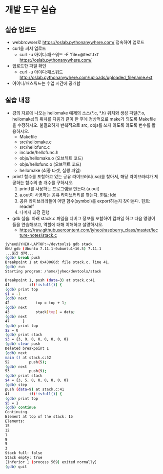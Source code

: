 # 개발 도구 실습

## 실습 업로드
* webbrowser로 https://oslab.pythonanywhere.com/ 접속하여 업로드
* curl을 써서 업로드
    - curl -u 아이디:패스워드 -F 'file=@test.txt' https://oslab.pythonanywhere.com/
* 업로드한 파일 확인
    - curl -u 아이디:패스워드 http://oslab.pythonanywhere.com/uploads/uploaded_filename.ext
* 아이디/패스워드는 수업 시간에 공개함

## 실습 내용
* 강의 자료에 나오는 hellomake 예제의 소스(\*.c, \*.h) 위치와 생성 파일(\*.o, hellomake)의 위치를 다음과 같이 한 후에 정상적으로 make가 되도록 Makefile을 수정하시오.
불필요하게 반복적으로 src, objs를 쓰지 않도록 않도록 변수를 활용하시오.
    - Makefile
    - src/hellomake.c
    - src/hellofunc.c
    - include/hellofunc.h
    - objs/hellomake.o (오브젝트 코드)
    - objs/hellofunc.o (오브젝트 코드)
    - hellomake (최종 타겟, 실행 파일)
* printf 함수를 포함하고 있는 공유 라이브러리(.so)를 찾아서, 해당 라이브러리가 제공하는 함수의 총 개수를 구하시오.
    1. printf를 사용하는 프로그램을 만든다.(a.out)
    2. a.out이 사용하는 공유 라이브러리를 찾는다. 힌트: ldd
    3. 공유 라이브러리들이 어떤 함수(symbol)를 export하는지 찾아본다. 힌트: readelf
    4. 나머지 과정 진행
* gdb 실습: 아래 stack.c 파일을 디버그 정보를 포함하여 컴파일 하고 다음 명령어들을 연습해보고, 역할에 대해 이해하고 설명하시오.
    * https://raw.githubusercontent.com/jyheo/raspberry_class/master/lecture-notes/stack.c

```bash
jyheo@JYHEO-LAPTOP:~/devtools$ gdb stack
GNU gdb (Ubuntu 7.11.1-0ubuntu1~16.5) 7.11.1
...중간 생략...
(gdb) break push
Breakpoint 1 at 0x40060d: file stack.c, line 41.
(gdb) run
Starting program: /home/jyheo/devtools/stack

Breakpoint 1, push (data=3) at stack.c:41
41         if(!isfull()) {
(gdb) print top
$1 = -1
(gdb) next
42            top = top + 1;
(gdb) next
43            stack[top] = data;
(gdb) next
47      }
(gdb) print top
$2 = 0
(gdb) print stack
$3 = {3, 0, 0, 0, 0, 0, 0, 0}
(gdb) clear push
Deleted breakpoint 1
(gdb) next
main () at stack.c:52
52         push(5);
(gdb) next
53         push(9);
(gdb) print stack
$4 = {3, 5, 0, 0, 0, 0, 0, 0}
(gdb) step
push (data=9) at stack.c:41
41         if(!isfull()) {
(gdb) print top
$5 = 1
(gdb) continue
Continuing.
Element at top of the stack: 15
Elements:
15
12
1
9
5
3
Stack full: false
Stack empty: true
[Inferior 1 (process 569) exited normally]
(gdb) quit
```
